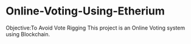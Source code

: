 # Online-Voting-Using-Etherium
Objective:To Avoid Vote Rigging
This project is an Online Voting system using Blockchain.
